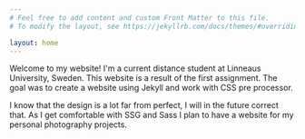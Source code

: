 ```yaml
---
# Feel free to add content and custom Front Matter to this file.
# To modify the layout, see https://jekyllrb.com/docs/themes/#overriding-theme-defaults

layout: home
---
```

Welcome to my website! I'm a current distance student at Linneaus University, Sweden. This website is a result of the first assignment. The goal was to create a website using Jekyll and work with CSS pre processor. 

I know that the design is a lot far from perfect, I will in the future correct that. As I get comfortable with SSG and Sass I plan to have a website for my personal photography projects.
